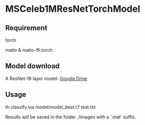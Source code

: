 # MSCeleb1MResNetTorchModel

## Requirement
torch

matio & matio-ffi.torch


## Model download

A ResNet-18 layer model: [Google Drive](https://drive.google.com/open?id=10bUQVY3BhBRl6fmTfuIgtbAmevqfkMne)

## Usage
th classify.lua model/model_best.t7 test.txt 

Results will be saved in the folder ./images with a '.mat' suffix.



